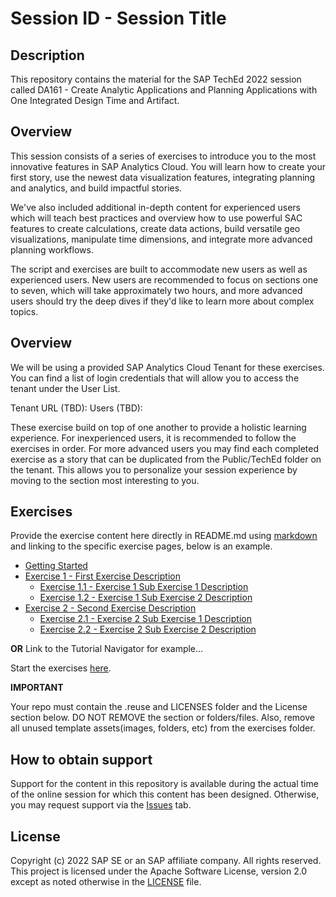 # Session ID - Session Title

## Description

This repository contains the material for the SAP TechEd 2022 session called DA161 - Create Analytic Applications and Planning Applications with One Integrated Design Time and Artifact.

## Overview

This session consists of a series of exercises to introduce you to the most innovative features in SAP Analytics Cloud. You will learn how to create your first story, use the newest data visualization features, integrating planning and analytics, and build impactful stories.

We've also included additional in-depth content for experienced users which will teach best practices and overview how to use powerful SAC features to create calculations, create data actions, build versatile geo visualizations, manipulate time dimensions, and integrate more advanced planning workflows.

The script and exercises are built to accommodate new users as well as experienced users. New users are recommended to focus on sections one to seven, which will take approximately two hours, and more advanced users should try the deep dives if they'd like to learn more about complex topics.

## Overview

We will be using a provided SAP Analytics Cloud Tenant for these exercises. You can find a list of login credentials that will allow you to access the tenant under the User List.

Tenant URL (TBD):
Users (TBD):

These exercise build on top of one another to provide a holistic learning experience. For inexperienced users, it is recommended to follow the exercises in order. 
For more advanced users you may find each completed exercise as a story that can be duplicated from the Public/TechEd folder on the tenant. This allows you to personalize your session experience by moving to the section most interesting to you.

## Exercises

Provide the exercise content here directly in README.md using [markdown](https://guides.github.com/features/mastering-markdown/) and linking to the specific exercise pages, below is an example.

- [Getting Started](exercises/ex0/)
- [Exercise 1 - First Exercise Description](exercises/ex1/)
    - [Exercise 1.1 - Exercise 1 Sub Exercise 1 Description](exercises/ex1#exercise-11-sub-exercise-1-description)
    - [Exercise 1.2 - Exercise 1 Sub Exercise 2 Description](exercises/ex1#exercise-12-sub-exercise-2-description)
- [Exercise 2 - Second Exercise Description](exercises/ex2/)
    - [Exercise 2.1 - Exercise 2 Sub Exercise 1 Description](exercises/ex2#exercise-21-sub-exercise-1-description)
    - [Exercise 2.2 - Exercise 2 Sub Exercise 2 Description](exercises/ex2#exercise-22-sub-exercise-2-description)

  
**OR** Link to the Tutorial Navigator for example...

Start the exercises [here](https://developers.sap.com/tutorials/abap-environment-trial-onboarding.html).

**IMPORTANT**

Your repo must contain the .reuse and LICENSES folder and the License section below. DO NOT REMOVE the section or folders/files. Also, remove all unused template assets(images, folders, etc) from the exercises folder. 

## How to obtain support

Support for the content in this repository is available during the actual time of the online session for which this content has been designed. Otherwise, you may request support via the [Issues](../../issues) tab.

## License
Copyright (c) 2022 SAP SE or an SAP affiliate company. All rights reserved. This project is licensed under the Apache Software License, version 2.0 except as noted otherwise in the [LICENSE](LICENSES/Apache-2.0.txt) file.
